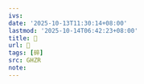 ```yaml
---
ivs:
date: '2025-10-13T11:30:14+08:00'
lastmod: '2025-10-14T06:42:23+08:00'
title: 󰤽
url: 󰤽
tags: [碎]
src: GHZR
note:
---
```

